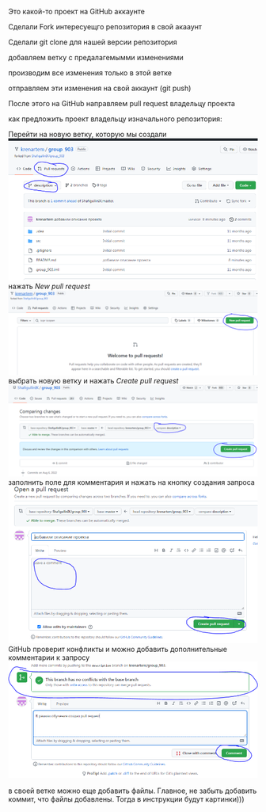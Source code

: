 Это какой-то проект на GitHub аккаунте

Сделали Fork интересуещго репозитория в свой акааунт

Сделали git clone для нашей версии репозитория

добавляем ветку с предалагемымми изменениями

производим все изменения только в этой ветке

отправляем эти изменения на свой аккаунт (git push)

После этого на GitHub направляем pull request владельцу проекта

как предложить проект владельцу изначального репозитория:

Перейти на новую ветку, которую мы создали
![скрин1](screen1.PNG)
нажать *New pull request*
![screen2](screen2.PNG)
выбрать новую ветку и нажать *Create pull request*
![screen3](screen3.PNG)
заполнить поле для комментария и нажать на кнопку создания запроса
![screen4](screen4.PNG)
GitHub проверит конфликты и можно добавить дополнительные комментарии к запросу
![screen5](screen5.PNG)


в своей ветке можно еще добавить файлы. Главное, не забыть добавить коммит, что файлы добавлены. Тогда в инструкции будут картинки)))
